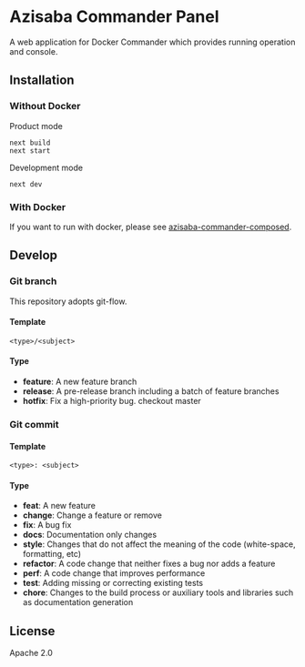 # Azisaba Commander Panel

A web application for Docker Commander which provides running operation and console.

## Installation

### Without Docker
Product mode
```shell
next build
next start
```

Development mode
```shell
next dev
```

### With Docker

If you want to run with docker, please see [azisaba-commander-composed](https://github.com/testusuke/azisaba-commander-composed).

## Develop

### Git branch

This repository adopts git-flow.

#### Template

```
<type>/<subject>
```

#### Type

- **feature**: A new feature branch
- **release**: A pre-release branch including a batch of feature branches
- **hotfix**: Fix a high-priority bug. checkout master

### Git commit

#### Template

```
<type>: <subject>
```

#### Type

- **feat**: A new feature
- **change**: Change a feature or remove
- **fix**: A bug fix
- **docs**: Documentation only changes
- **style**: Changes that do not affect the meaning of the code (white-space, formatting, etc)
- **refactor**: A code change that neither fixes a bug nor adds a feature
- **perf**: A code change that improves performance
- **test**: Adding missing or correcting existing tests
- **chore**: Changes to the build process or auxiliary tools and libraries such as documentation generation

## License

Apache 2.0
